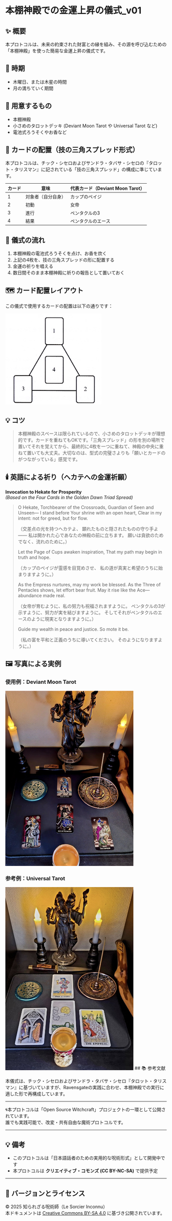 # 本棚神殿での金運上昇の儀式_v01

## ✨ 概要

本プロトコルは、未来の約束された財富との縁を組み、その源を呼び込むための「本棚神殿」を使った簡易な金運上昇の儀式です。

## 🌌 時期

- 木曜日、または木星の時間
- 月の満ちていく期間

## 📝 用意するもの

- 本棚神殿
- 小さめのタロットデッキ (Deviant Moon Tarot や Universal Tarot など)
- 電池式ろうそくやお香など

## 💫 カードの配置（技の三角スプレッド形式）

本プロトコルは、チック・シセロおよびサンドラ・タバサ・シセロの『タロット・タリスマン』に記されている「技の三角スプレッド」の構成に準じています。

| カード | 意味 | 代表カード（Deviant Moon Tarot） |
|--------|------|-------------------------------|
| 1 | 対象者（自分自身） | カップのペイジ |
| 2 | 初動 | 女帝 |
| 3 | 進行 | ペンタクルの3 |
| 4 | 結果 | ペンタクルのエース |

## 🌟 儀式の流れ

1. 本棚神殿の電池式ろうそくを点け、お香を炊く
3. 上記の4枚を、技の三角スプレッドの形に配置する
5. 金運の祈りを唱える
6. 数日間そのまま本棚神殿に祈りの報告として置いておく

## 🗺️ カード配置レイアウト

この儀式で使用するカードの配置は以下の通りです：

<img src="invoking-layout.jpg" width="300">

## 💡 コツ

> 本棚神殿のスペースは限られているので、小さめのタロットデッキが理想的です。カードを重ねてもOKです。「三角スプレッド」の形を別の場所で置いてそれを覚えてから、最終的に4枚を一つに重ねて、神殿の中央に重ねて置いても大丈夫。大切なのは、型式の完璧さよりも「願いとカードのがつながっている」感覚です。

## 🕯️ 英語による祈り（ヘカテへの金運祈願）

**Invocation to Hekate for Prosperity**  
*(Based on the Four Cards in the Golden Dawn Triad Spread)*

> O Hekate, Torchbearer of the Crossroads,
> Guardian of Seen and Unseen—
> I stand before Your shrine with an open heart,
> Clear in my intent: not for greed, but for flow.
>
> （交差点の光を持つヘカテよ、
> 顕れたものと隠されたものの守り手よ——
> 私は開かれた心であなたの神殿の前に立ちます。
> 願いは貪欲のためでなく、流れのために。）
>
> Let the Page of Cups awaken inspiration,
> That my path may begin in truth and hope.
>
>（カップのペイジが霊感を目覚めさせ、
> 私の道が真実と希望のうちに始まりますように。）
>
> As the Empress nurtures, may my work be blessed.
> As the Three of Pentacles shows, let effort bear fruit.
> May it rise like the Ace—abundance made real.
>
> （女帝が育むように、私の努力も祝福されますように。
> ペンタクルの3が示すように、努力が実を結びますように。
> そしてそれがペンタクルのエースのように現実となりますように。）
>
> Guide my wealth in peace and justice.
> So mote it be.
>
> （私の富を平和と正義のうちに導いてください。
> そのようになりますように。）

## 🖼️ 写真による実例

### 使用例：Deviant Moon Tarot
<img src="Deviant-moon-tarot.jpg" width="400">

### 参考例：Universal Tarot
<img src="Universal-tarot.jpg" width="400">
## 📚 参考文献

本儀式は、チック・シセロおよびサンドラ・タバサ・シセロ『タロット・タリスマン』に基づいていますが、Ravensgateの実践に合わせ、本棚神殿での実行に適した形で再構成しています。

---

🌀本プロトコルは「Open Source Witchcraft」プロジェクトの一環として公開されています。  
誰でも実践可能で、改変・共有自由な魔術プロトコルです。

---

## 💡 備考

- このプロトコルは「日本語話者のための実用的な呪術形式」として開発中です  
- 本プロトコルは **クリエイティブ・コモンズ (CC BY-NC-SA)** で提供予定

---

## 🚧 バージョンとライセンス

© 2025 知られざる呪術師（Le Sorcier Inconnu）  
本ドキュメントは [Creative Commons BY-SA 4.0](https://creativecommons.org/licenses/by-sa/4.0/deed.ja) に基づき公開されています。

